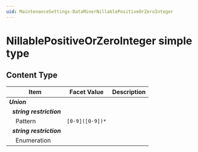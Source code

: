 ```yaml
---
uid: MaintenanceSettings-DataMinerNillablePositiveOrZeroInteger
---
```


# NillablePositiveOrZeroInteger simple type

## Content Type

| Item | Facet Value | Description |
| --- | --- | --- |
| ***Union*** |  |  |
| &#160;&#160;***string restriction*** |  |  |
| &#160;&#160;&#160;&#160;Pattern | `[0-9]([0-9])*` |  |
| &#160;&#160;***string restriction*** |  |  |
| &#160;&#160;&#160;&#160;Enumeration |  |  |

